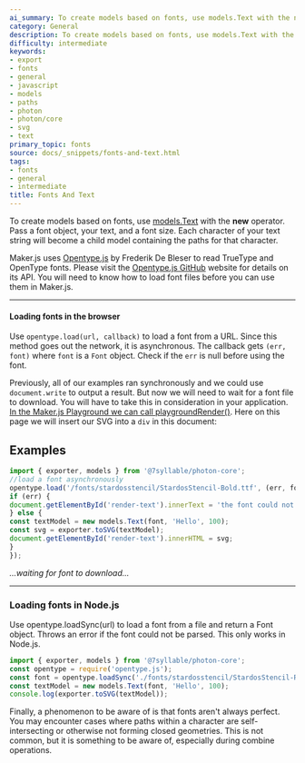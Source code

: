 ```yaml
---
ai_summary: To create models based on fonts, use models.Text with the new operator.
category: General
description: To create models based on fonts, use models.Text with the new operator.
difficulty: intermediate
keywords:
- export
- fonts
- general
- javascript
- models
- paths
- photon
- photon/core
- svg
- text
primary_topic: fonts
source: docs/_snippets/fonts-and-text.html
tags:
- fonts
- general
- intermediate
title: Fonts And Text
---
```

To create models based on fonts, use [models.Text](../../converted/api/classes/core_models.Text.md#constructor) with the **new** operator.
Pass a font object, your text, and a font size. Each character of your text string will become a child model containing the paths for that character.

Maker.js uses [Opentype.js](http://opentype.js.org/) by Frederik De Bleser to read TrueType and OpenType fonts.
Please visit the [Opentype.js GitHub](https://github.com/nodebox/opentype.js) website for details on its API.
You will need to know how to load font files before you can use them in Maker.js.

---

#### Loading fonts in the browser

Use `opentype.load(url, callback)` to load a font from a URL. Since this method goes out the network, it is asynchronous.
The callback gets `(err, font)` where `font` is a `Font` object. Check if the `err` is null before using the font.

Previously, all of our examples ran synchronously and we could use `document.write` to output a result.
But now we will need to wait for a font file to download. You will have to take this in consideration in your application.
[In the Maker.js Playground we can call playgroundRender()](../../playground/index.html?script=Text).
Here on this page we will insert our SVG into a `div` in this document:

## Examples

```javascript
import { exporter, models } from '@7syllable/photon-core';
//load a font asynchronously
opentype.load('/fonts/stardosstencil/StardosStencil-Bold.ttf', (err, font) => {
if (err) {
document.getElementById('render-text').innerText = 'the font could not be loaded :(';
} else {
const textModel = new models.Text(font, 'Hello', 100);
const svg = exporter.toSVG(textModel);
document.getElementById('render-text').innerHTML = svg;
}
});
```

*...waiting for font to download...*

---

### Loading fonts in Node.js

Use opentype.loadSync(url) to load a font from a file and return a Font object. Throws an error if the font could not be parsed. This only works in Node.js.

```javascript
import { exporter, models } from '@7syllable/photon-core';
const opentype = require('opentype.js');
const font = opentype.loadSync('./fonts/stardosstencil/StardosStencil-Regular.ttf');
const textModel = new models.Text(font, 'Hello', 100);
console.log(exporter.toSVG(textModel));
```

Finally, a phenomenon to be aware of is that fonts aren't always perfect. You may encounter cases where paths within a character are self-intersecting or otherwise not forming closed geometries.
This is not common, but it is something to be aware of, especially during combine operations.
